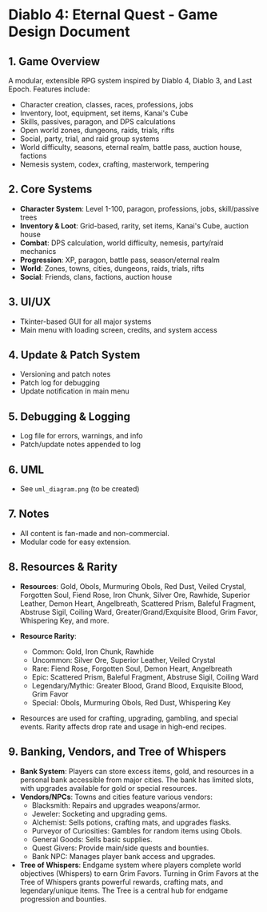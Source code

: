 # Diablo 4: Eternal Quest - Game Design Document

## 1. Game Overview
A modular, extensible RPG system inspired by Diablo 4, Diablo 3, and Last Epoch. Features include:
- Character creation, classes, races, professions, jobs
- Inventory, loot, equipment, set items, Kanai's Cube
- Skills, passives, paragon, and DPS calculations
- Open world zones, dungeons, raids, trials, rifts
- Social, party, trial, and raid group systems
- World difficulty, seasons, eternal realm, battle pass, auction house, factions
- Nemesis system, codex, crafting, masterwork, tempering

## 2. Core Systems
- **Character System**: Level 1-100, paragon, professions, jobs, skill/passive trees
- **Inventory & Loot**: Grid-based, rarity, set items, Kanai's Cube, auction house
- **Combat**: DPS calculation, world difficulty, nemesis, party/raid mechanics
- **Progression**: XP, paragon, battle pass, season/eternal realm
- **World**: Zones, towns, cities, dungeons, raids, trials, rifts
- **Social**: Friends, clans, factions, auction house

## 3. UI/UX
- Tkinter-based GUI for all major systems
- Main menu with loading screen, credits, and system access

## 4. Update & Patch System
- Versioning and patch notes
- Patch log for debugging
- Update notification in main menu

## 5. Debugging & Logging
- Log file for errors, warnings, and info
- Patch/update notes appended to log

## 6. UML
- See `uml_diagram.png` (to be created)

## 7. Notes
- All content is fan-made and non-commercial.
- Modular code for easy extension.

## 8. Resources & Rarity

- **Resources**: Gold, Obols, Murmuring Obols, Red Dust, Veiled Crystal, Forgotten Soul, Fiend Rose, Iron Chunk, Silver Ore, Rawhide, Superior Leather, Demon Heart, Angelbreath, Scattered Prism, Baleful Fragment, Abstruse Sigil, Coiling Ward, Greater/Grand/Exquisite Blood, Grim Favor, Whispering Key, and more.

- **Resource Rarity**:
  - Common: Gold, Iron Chunk, Rawhide
  - Uncommon: Silver Ore, Superior Leather, Veiled Crystal
  - Rare: Fiend Rose, Forgotten Soul, Demon Heart, Angelbreath
  - Epic: Scattered Prism, Baleful Fragment, Abstruse Sigil, Coiling Ward
  - Legendary/Mythic: Greater Blood, Grand Blood, Exquisite Blood, Grim Favor
  - Special: Obols, Murmuring Obols, Red Dust, Whispering Key

- Resources are used for crafting, upgrading, gambling, and special events. Rarity affects drop rate and usage in high-end recipes.

## 9. Banking, Vendors, and Tree of Whispers

- **Bank System**: Players can store excess items, gold, and resources in a personal bank accessible from major cities. The bank has limited slots, with upgrades available for gold or special resources.
- **Vendors/NPCs**: Towns and cities feature various vendors:
  - Blacksmith: Repairs and upgrades weapons/armor.
  - Jeweler: Socketing and upgrading gems.
  - Alchemist: Sells potions, crafting mats, and upgrades flasks.
  - Purveyor of Curiosities: Gambles for random items using Obols.
  - General Goods: Sells basic supplies.
  - Quest Givers: Provide main/side quests and bounties.
  - Bank NPC: Manages player bank access and upgrades.
- **Tree of Whispers**: Endgame system where players complete world objectives (Whispers) to earn Grim Favors. Turning in Grim Favors at the Tree of Whispers grants powerful rewards, crafting mats, and legendary/unique items. The Tree is a central hub for endgame progression and bounties.
